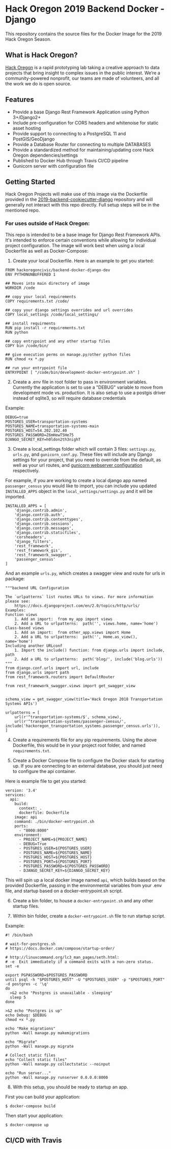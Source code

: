 # Hack Oregon 2019 Backend Docker - Django

This repository contains the source files for the Docker Image for the 2019 Hack Oregon Season.

## What is Hack Oregon?

[Hack Oregon](http://www.hackoregon.org/) is a rapid prototyping lab taking a creative approach to
data projects that bring insight to complex issues in the public
interest. We’re a community-powered nonprofit, our teams are made of
volunteers, and all the work we do is open source.

## Features

* Provide a base Django Rest Framework Application using Python 3+/Django2+
* Include pre-configuration for CORS headers and whitenoise for static asset hosting
* Provide support to connecting to a PostgreSQL 11 and PostGIS/GeoDjango
* Provide a Database Router for connecting to multiple DATABASES
* Provide a standardized method for maintaining/updating core Hack Oregon dependencies/settings
* Published to Docker Hub through Travis CI/CD pipeline
* Gunicorn server with configuration file

## Getting Started

Hack Oregon Projects will make use of this image via the Dockerfile provided in the [2019-backend-cookiecutter-django](https://github.com/hackoregon/2019-backend-cookiecutter-django) repository and will generally not interact with this repo directly. Full setup steps will be in the mentioned repo.

### For uses outside of Hack Oregon:

This repo is intended to be a base image for Django Rest Framework APIs. It's intended to enforce certain conventions while allowing for individual project configuration. The image will work best when using a local Dockerfile as well as Docker-Compose:

1. Create your local Dockerfile. Here is an example to get you started:

```
FROM hackoregoncivic/backend-docker-django-dev
ENV PYTHONUNBUFFERED 1

## Moves into main directory of image
WORKDIR /code

## copy your local requirements
COPY requirements.txt /code/

## copy your django settings overrides and url overrides
COPY local_settings /code/local_settings/

## install requirments
RUN pip install -r requirements.txt
RUN python

## copy entrypoint and any other startup files
COPY bin /code/bin/

## give execution perms on manage.py/other python files
RUN chmod +x *.py

## run your entrypoint file
ENTRYPOINT [ "/code/bin/development-docker-entrypoint.sh" ]
```

2. Create a .env file in root folder to pass in environment variables.  Currently the application is set to use a "DEBUG" variable to move from development mode vs. production. It is also setup to use a postgis driver instead of sqlite3, so will require database credentials

Example:
```
DEBUG=true
POSTGRES_USER=transportation-systems
POSTGRES_NAME=transportation-systems-main
POSTGRES_HOST=54.202.102.40
POSTGRES_PASSWORD=Z6mHewT5He75
DJANGO_SECRET_KEY=h0ldon2th3nighT
```

3. Create a local_settings folder which will contain 3 files: `settings.py`, `urls.py`, and `gunicorn_conf.py`. These files will include any Django settings for your project, that you need to override from the default, as well as your url routes, and [gunicorn webserver configuration](http://docs.gunicorn.org/en/stable/settings.html#settings) respectively.

For example, if you are working to create a local django app named `passenger_census` you would like to import, you can include you updated `INSTALLED_APPS` object in the `local_settings/settings.py` and it will be imported.

```
INSTALLED_APPS = [
    'django.contrib.admin',
    'django.contrib.auth',
    'django.contrib.contenttypes',
    'django.contrib.sessions',
    'django.contrib.messages',
    'django.contrib.staticfiles',
    'corsheaders',
    'django_filters',
    'rest_framework',
    'rest_framework_gis',
    'rest_framework_swagger',
    'passenger_census'
]
```

And an example `urls.py`, which creates a swagger view and route for urls in package:

```
"""backend URL Configuration

The `urlpatterns` list routes URLs to views. For more information please see:
    https://docs.djangoproject.com/en/2.0/topics/http/urls/
Examples:
Function views
    1. Add an import:  from my_app import views
    2. Add a URL to urlpatterns:  path('', views.home, name='home')
Class-based views
    1. Add an import:  from other_app.views import Home
    2. Add a URL to urlpatterns:  path('', Home.as_view(), name='home')
Including another URLconf
    1. Import the include() function: from django.urls import include, path
    2. Add a URL to urlpatterns:  path('blog/', include('blog.urls'))
"""
from django.conf.urls import url, include
from django.urls import path
from rest_framework.routers import DefaultRouter

from rest_framework_swagger.views import get_swagger_view


schema_view = get_swagger_view(title='Hack Oregon 2018 Transportation Systems APIs')

urlpatterns = [
    url(r'^transportation-systems/$', schema_view),
    url(r'^transportation-systems/passenger-census/', include('hackoregon_transportation_systems.passenger_census.urls')),
]
```

4. Create a requirements file for any pip requirements. Using the above Dockerfile, this would be in your project root folder, and named `requirements.txt`.

5. Create a Docker Compose file to configure the Docker stack for starting up. If you are connecting to an external database, you should just need to configure the api container.

Here is example file to get you started:

```
version: '3.4'
services:
  api:
    build:
      context: .
      dockerfile: Dockerfile
    image: api
    command: ./bin/docker-entrypoint.sh
    ports:
      - "8000:8000"
    environment:
      - PROJECT_NAME=${PROJECT_NAME}
      - DEBUG=True
      - POSTGRES_USER=${POSTGRES_USER}
      - POSTGRES_NAME=${POSTGRES_NAME}
      - POSTGRES_HOST=${POSTGRES_HOST}
      - POSTGRES_PORT=${POSTGRES_PORT}
      - POSTGRES_PASSWORD=${POSTGRES_PASSWORD}
      - DJANGO_SECRET_KEY=${DJANGO_SECRET_KEY}
```
This will spin up a local docker image named `api`, which builds based on the provided Dockerfile, passing in the environmental variables from your .env file, and startup based on a docker-entrypoint.sh script.

6. Create a bin folder, to house a `docker-entrypoint.sh` and any other startup files.

7. Within bin folder, create a `docker-entrypoint.sh` file to run startup script.

Example:

```
#! /bin/bash

# wait-for-postgres.sh
# https://docs.docker.com/compose/startup-order/

# http://linuxcommand.org/lc3_man_pages/seth.html:
# -e  Exit immediately if a command exits with a non-zero status.
set -e

export PGPASSWORD=$POSTGRES_PASSWORD
until psql -h "$POSTGRES_HOST" -U "$POSTGRES_USER" -p "$POSTGRES_PORT" -d postgres -c '\q'
do
  >&2 echo "Postgres is unavailable - sleeping"
  sleep 5
done

>&2 echo "Postgres is up"
echo Debug: $DEBUG
chmod +x *.py

echo "Make migrations"
python -Wall manage.py makemigrations

echo "Migrate"
python -Wall manage.py migrate

# Collect static files
echo "Collect static files"
python -Wall manage.py collectstatic --noinput

echo "Run server..."
python -Wall manage.py runserver 0.0.0.0:8000
```

8. With this setup, you should be ready to startup an app.

First you can build your application:

```
$ docker-compose build
```

Then start your application:

```
$ docker-compose up
```


## CI/CD with Travis
